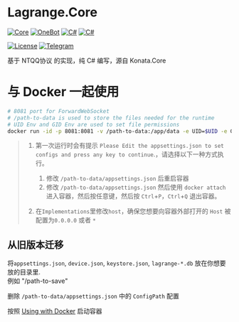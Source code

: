 # Lagrange.Core

[![Core](https://img.shields.io/badge/Lagrange-Core-blue)](#)
[![OneBot](https://img.shields.io/badge/Lagrange-OneBot-blue)](#)
[![C#](https://img.shields.io/badge/Core-%20.NET_6-blue)](#)
[![C#](https://img.shields.io/badge/OneBot-%20.NET_7-blue)](#)

[![License](https://img.shields.io/static/v1?label=LICENSE&message=GPL-3.0&color=lightrey)](#)
[![Telegram](https://img.shields.io/endpoint?url=https%3A%2F%2Ftelegram-badge-4mbpu8e0fit4.runkit.sh%2F%3Furl%3Dhttps%3A%2F%2Ft.me%2F%2B6HNTeJO0JqtlNmRl)](https://t.me/+6HNTeJO0JqtlNmRl)

基于 NTQQ协议 的实现，纯 C# 编写，源自 Konata.Core

# 与 Docker 一起使用

```bash
# 8081 port for ForwardWebSocket
# /path-to-data is used to store the files needed for the runtime
# UID Env and GID Env are used to set file permissions
docker run -id -p 8081:8081 -v /path-to-data:/app/data -e UID=$UID -e GID=$(id -g) ghcr.io/lagrangedev/lagrange.onebot:edge
```

> 1. 第一次运行时会有提示 `Please Edit the appsettings.json to set configs and press any key to continue`.，请选择以下一种方式执行。
>
>    1. 修改 `/path-to-data/appsettings.json` 后重启容器
>    2. 修改 `/path-to-data/appsettings.json` 然后使用 `docker attach` 进入容器，然后按任意键，然后按 `Ctrl`+`P`，`Ctrl`+`Q` 退出容器。
>
> 2. 在`Implementations`里修改`host`，确保您想要向容器外部打开的 `Host` 被配置为`0.0.0.0` 或者 `*`

## 从旧版本迁移

将`appsettings.json`, `device.json`, `keystore.json`, `lagrange-*.db` 放在你想要放的目录里.  
例如 "/path-to-save"

删除 `/path-to-data/appsettings.json` 中的 `ConfigPath` 配置

按照 [Using with Docker](#using-with-docker) 启动容器
